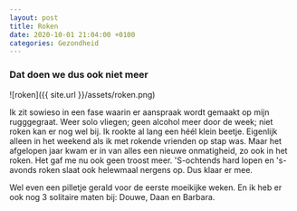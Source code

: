 ```yaml
---
layout: post
title: Roken
date: 2020-10-01 21:04:00 +0100
categories: Gezondheid
---
```


### Dat doen we dus ook niet meer

![roken]({{ site.url }}/assets/roken.png)  

Ik zit sowieso in een fase waarin er aanspraak wordt gemaakt op mijn rugggegraat. Weer solo vliegen;
geen alcohol meer door de week; niet roken kan er nog wel bij.
Ik rookte al lang een héél klein beetje. Eigenlijk alleen in het weekend als ik met rokende vrienden op stap was.
Maar het afgelopen jaar kwam er in van alles een nieuwe onmatigheid, zo ook in het roken. Het gaf me nu ook geen troost meer. 'S-ochtends hard lopen en 's-avonds roken slaat ook helewmaal nergens op. Dus klaar er mee.

Wel even een pilletje gerald voor de eerste moeikijke weken. En ik heb er ook nog 3 solitaire maten bij: Douwe, Daan en Barbara.
